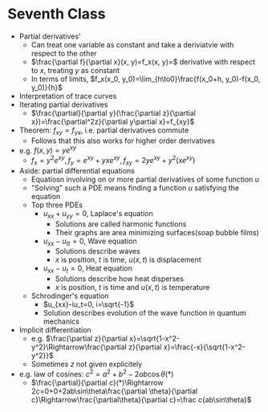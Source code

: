 # Seventh Class
* Partial derivatives'
  * Can treat one variable as constant and take a deriviatvie with respect to the other
  * $\frac{\partial f}{\partial x}(x, y)=f_x(x, y)=$ derivative with respect to $x$, treating $y$ as constant
  * In terms of limits, $f_x(x_0, y_0)=\lim_{h\to0}\frac{f(x_0+h, y_0)-f(x_0, y_0)}{h}$
* Interpretation of trace curves
* Iterating partial derivatives
  * $\frac{\partial}{\partial y}(\frac{\partial z}{\partial x})=\frac{\partial^2z}{\partial y\partial x}=f_{xy}$
* Theorem: $f_{xy}=f_{yx}$, i.e. partial derivatives commute
  * Follows that this also works for higher order derivatives
* e.g. $f(x, y)=ye^{xy}$
  * $f_x=y^2e^{xy}, f_y=e^{xy}+yxe^{xy}, f_{xy}=2ye^{xy}+y^2(xe^{xy})$
* Aside: partial differential equations
  * Equatiosn involving on or more partial derivatives of some function $u$
  * "Solving" such a PDE means finding a function $u$ satisfying the equation
  * Top three PDEs
    * $u_{xx}+u_{yy}=0$, Laplace's equation
      * Solutions are called harmonic functions
      * Their graphs are area minimizing surfaces(soap bubble films)
    * $u_{xx}-u_{tt}=0$, Wave equation
      * Solutions describe waves
      * $x$ is position, $t$ is time, $u(x, t)$ is displacement
    * $u_{xx}-u_t=0$, Heat equation
      * Solutions describe how heat disperses
      * $x$ is position, $t$ is time and $u(x, t)$ is temperature
  * Schrodinger's equation
    * $u_{xx}-iu_t=0, i=\sqrt{-1}$
    * Solution describes evolution of the wave function in quantum mechanics
* Implicit differentiation
  * e.g. $\frac{\partial z}{\partial x}=\sqrt{1-x^2-y^2}\Rightarrow\frac{\partial z}{\partial x}=\frac{-x}{\sqrt{1-x^2-y^2}}$
  * Sometimes $z$ not given explicitely
* e.g. law of cosines: $c^2=a^2+b^2-2ab\cos\theta(*)$
  * $\frac{\partial}{\partial c}(*)\Rightarrow 2c=0+0+2ab\sin\theta\frac{\partial \theta}{\partial c}\Rightarrow\frac{\partial\theta}{\partial c}=\frac c{ab\sin\theta}$